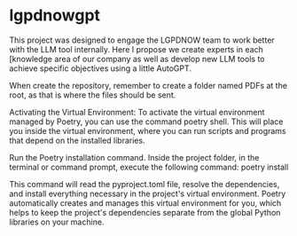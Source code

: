 # lgpdnowgpt
This project was designed to engage the LGPDNOW team to work better with the LLM tool internally.  Here I propose we create experts in each [knowledge area of our company as well as develop new LLM tools to achieve specific objectives using a little AutoGPT.

When create the repository, remember to create a folder named PDFs at the root, as that is where the files should be sent.


Activating the Virtual Environment: To activate the virtual environment managed by Poetry, you can use the command poetry shell. This will place you inside the virtual environment, where you can run scripts and programs that depend on the installed libraries.

Run the Poetry installation command. Inside the project folder, in the terminal or command prompt, execute the following command: poetry install

This command will read the pyproject.toml file, resolve the dependencies, and install everything necessary in the project's virtual environment. Poetry automatically creates and manages this virtual environment for you, which helps to keep the project's dependencies separate from the global Python libraries on your machine.